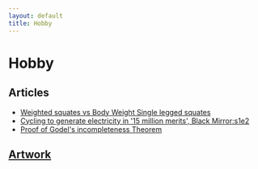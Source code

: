 ```yaml
---
layout: default
title: Hobby
---
```


# Hobby

## Articles
  - [Weighted squates vs Body Weight Single legged squates](./weighted_squates_vs_body_weight_single_legged_squates.md)
  - [Cycling to generate electricity in '15 million merits', Black Mirror:s1e2](./cycling_to_generate_electricity_15_million_merits_black_mirror.md)
  - [Proof of Godel's incompleteness Theorem](./proof_of_godels_incompleteness_theorem.md)

## [Artwork](https://prem314.blogspot.com/search/label/artwork_image)

